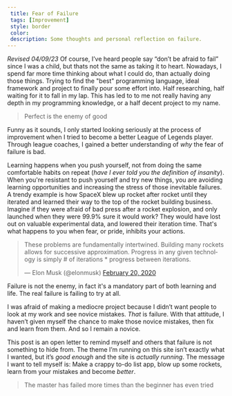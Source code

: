 ```yaml
---
 title: Fear of Failure
 tags: [Improvement]
 style: border
 color:
 description: Some thoughts and personal reflection on failure.
---
```


*Revised 04/09/23*
Of course, I’ve heard people say “don’t be afraid to fail” since I was a child, but thats not the same as taking it to heart. Nowadays, I spend far more time thinking about what I could do, than actually doing those things. Trying to find the "best" programming language, ideal framework and project to finally pour some effort into. Half researching, half waiting for it to fall in my lap. This has led to to me not really having any depth in my programming knowledge, or a half decent project to my name.

> Perfect is the enemy of good

Funny as it sounds, I only started looking seriously at the process of improvement when I tried to become a better League of Legends player. Through league coaches, I gained a better understanding of *why* the fear of failure is bad.

Learning happens when you push yourself, not from doing the same comfortable habits on repeat (*have I ever told you the definition of insanity*). When you're resistant to push yourself and try new things, you are avoiding learning opportunities and increasing the stress of those inevitable failures. A trendy example is how SpaceX blew up rocket after rocket until they iterated and learned their way to the top of the rocket building business. Imagine if they were afraid of bad press after a rocket explosion, and only launched when they were 99.9% sure it would work? They would have lost out on valuable experimental data, and lowered their iteration time. That's what happens to you when fear, or pride, inhibits your actions.

<blockquote class="twitter-tweet tw-align-center" data-theme="dark"><p lang="en" dir="ltr">These problems are fundamentally intertwined. Building many rockets allows for successive approximation. Progress in any given technology is simply # of iterations * progress between iterations.</p>&mdash; Elon Musk (@elonmusk) <a href="https://twitter.com/elonmusk/status/1230636014001061891?ref_src=twsrc%5Etfw">February 20, 2020</a></blockquote> <script async src="https://platform.twitter.com/widgets.js" charset="utf-8"></script>

Failure is not the enemy, in fact it's a mandatory part of both learning and life. The real failure is failing to try at all.

I was afraid of making a mediocre project because I didn’t want people to look at my work and see novice mistakes. *That* is failure. With that attitude, I haven’t given myself the chance to make those novice mistakes, then fix and learn from them. And so I remain a novice.

This post is an open letter to remind myself and others that failure is not something to hide from. The theme I’m running on this site isn’t exactly what I wanted, but it’s *good enough* and the site is *actually running*. The message I want to tell myself is: Make a crappy to-do list app, blow up some rockets, learn from your mistakes and become *better*.

> The master has failed more times than the beginner has even tried
